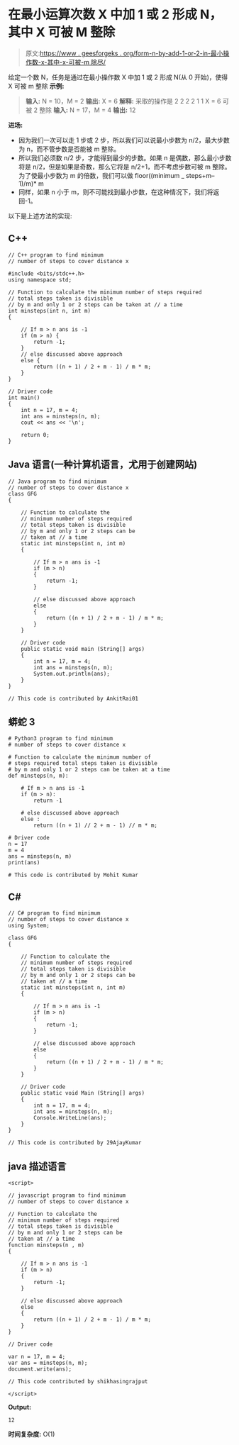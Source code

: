 # 在最小运算次数 X 中加 1 或 2 形成 N，其中 X 可被 M 整除

> 原文:[https://www . geesforgeks . org/form-n-by-add-1-or-2-in-最小操作数-x-其中-x-可被-m 除尽/](https://www.geeksforgeeks.org/form-n-by-adding-1-or-2-in-minimum-number-of-operations-x-where-x-is-divisible-by-m/)

给定一个数 N，任务是通过在最小操作数 X 中加 1 或 2 形成 N(从 0 开始)，使得 X 可被 m 整除
**示例:**

> **输入:** N = 10，M = 2
> **输出:** X = 6
> **解释:**
> 采取的操作是 2 2 2 2 1 1
> X = 6 可被 2 整除
> **输入:** N = 17，M = 4
> **输出:** 12

**进场:**

*   因为我们一次可以走 1 步或 2 步，所以我们可以说最小步数为 n/2，最大步数为 n，而不管步数是否能被 m 整除。
*   所以我们必须数 n/2 步，才能得到最少的步数。如果 n 是偶数，那么最小步数将是 n/2，但是如果是奇数，那么它将是 n/2+1，而不考虑步数可被 m 整除。为了使最小步数为 m 的倍数，我们可以做 floor((minimum _ steps+m–1)/m)* m
*   同样，如果 n 小于 m，则不可能找到最小步数，在这种情况下，我们将返回-1。

以下是上述方法的实现:

## C++

```
// C++ program to find minimum
// number of steps to cover distance x

#include <bits/stdc++.h>
using namespace std;

// Function to calculate the minimum number of steps required
// total steps taken is divisible
// by m and only 1 or 2 steps can be taken at // a time
int minsteps(int n, int m)
{

    // If m > n ans is -1
    if (m > n) {
        return -1;
    }
    // else discussed above approach
    else {
        return ((n + 1) / 2 + m - 1) / m * m;
    }
}

// Driver code
int main()
{
    int n = 17, m = 4;
    int ans = minsteps(n, m);
    cout << ans << '\n';

    return 0;
}
```

## Java 语言(一种计算机语言，尤用于创建网站)

```
// Java program to find minimum
// number of steps to cover distance x
class GFG
{

    // Function to calculate the
    // minimum number of steps required
    // total steps taken is divisible
    // by m and only 1 or 2 steps can be
    // taken at // a time
    static int minsteps(int n, int m)
    {

        // If m > n ans is -1
        if (m > n)
        {
            return -1;
        }

        // else discussed above approach
        else
        {
            return ((n + 1) / 2 + m - 1) / m * m;
        }
    }

    // Driver code
    public static void main (String[] args)
    {
        int n = 17, m = 4;
        int ans = minsteps(n, m);
        System.out.println(ans);
    }
}

// This code is contributed by AnkitRai01
```

## 蟒蛇 3

```
# Python3 program to find minimum
# number of steps to cover distance x

# Function to calculate the minimum number of
# steps required total steps taken is divisible
# by m and only 1 or 2 steps can be taken at a time
def minsteps(n, m):

    # If m > n ans is -1
    if (m > n):
        return -1

    # else discussed above approach
    else :
        return ((n + 1) // 2 + m - 1) // m * m;

# Driver code
n = 17
m = 4
ans = minsteps(n, m)
print(ans)

# This code is contributed by Mohit Kumar
```

## C#

```
// C# program to find minimum
// number of steps to cover distance x
using System;

class GFG
{

    // Function to calculate the
    // minimum number of steps required
    // total steps taken is divisible
    // by m and only 1 or 2 steps can be
    // taken at // a time
    static int minsteps(int n, int m)
    {

        // If m > n ans is -1
        if (m > n)
        {
            return -1;
        }

        // else discussed above approach
        else
        {
            return ((n + 1) / 2 + m - 1) / m * m;
        }
    }

    // Driver code
    public static void Main (String[] args)
    {
        int n = 17, m = 4;
        int ans = minsteps(n, m);
        Console.WriteLine(ans);
    }
}

// This code is contributed by 29AjayKumar
```

## java 描述语言

```
<script>

// javascript program to find minimum
// number of steps to cover distance x

// Function to calculate the
// minimum number of steps required
// total steps taken is divisible
// by m and only 1 or 2 steps can be
// taken at // a time
function minsteps(n , m)
{

    // If m > n ans is -1
    if (m > n)
    {
        return -1;
    }

    // else discussed above approach
    else
    {
        return ((n + 1) / 2 + m - 1) / m * m;
    }
}

// Driver code

var n = 17, m = 4;
var ans = minsteps(n, m);
document.write(ans);

// This code contributed by shikhasingrajput

</script>
```

**Output:** 

```
12
```

**时间复杂度:** O(1)